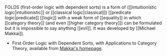 FOLDS (first-order logic with dependent sorts) is a form of ([[intuitionistic logic|intuitionistic]] or [[classical logic|classical]]) [[predicate logic|predicate]] [[logic]] with a weak form of [[equality]] in which [[category theory]] (and even [[higher category theory]]) can be formulated but it is impossible to say anything [[evil]].  It was developed by [[Michael Makkai]].

*  First Order Logic with Dependent Sorts, with Applications to Category Theory, available from [Makkai\'s homepage](http://www.math.mcgill.ca/makkai/).